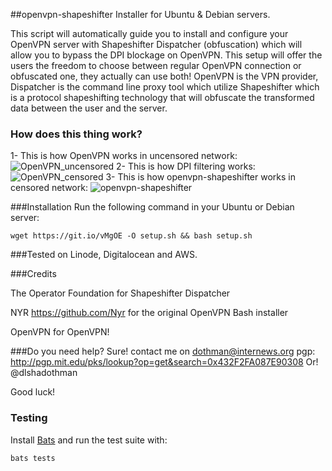 ##openvpn-shapeshifter Installer for Ubuntu & Debian servers.

This script will automatically guide you to install and configure your OpenVPN server with Shapeshifter Dispatcher
(obfuscation) which will allow you to bypass the DPI blockage on OpenVPN.
This setup will offer the users the freedom to choose between regular OpenVPN connection or obfuscated one, they actually
can use both!  OpenVPN is the VPN provider, Dispatcher is the command line proxy tool which utilize Shapeshifter which is a protocol shapeshifting technology that will obfuscate the transformed data between the user and the server.

### How does this thing work?

1- This is how OpenVPN works in uncensored network:
![OpenVPN_uncensored](/img/OpenVPN_no_DPI.png?raw=true "How OpenVPN works in uncensored network")
2- This is how DPI filtering works:
![OpenVPN_censored](/img/OpenVPN_with_DPI.png?raw=true "How DPI filtering works")
3- This is how openvpn-shapeshifter works in censored network:
![openvpn-shapeshifter](/img/OpenVPN_Obfs.png?raw=true "How DPI filtering works")

###Installation
Run the following command in your Ubuntu or Debian server:

`wget https://git.io/vMgOE -O setup.sh && bash setup.sh`

###Tested on
Linode, Digitalocean and AWS.

###Credits

The Operator Foundation for Shapeshifter Dispatcher

NYR https://github.com/Nyr for the original OpenVPN Bash installer 

OpenVPN for OpenVPN!

###Do you need help?
Sure! contact me on dothman@internews.org pgp: http://pgp.mit.edu/pks/lookup?op=get&search=0x432F2FA087E90308
Or! @dlshadothman

Good luck!

### Testing

Install [Bats](https://bats-core.readthedocs.io/) and run the test suite with:

```bash
bats tests
```

